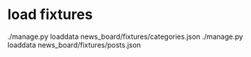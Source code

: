 # load fixtures 
./manage.py loaddata news_board/fixtures/categories.json
./manage.py loaddata news_board/fixtures/posts.json
